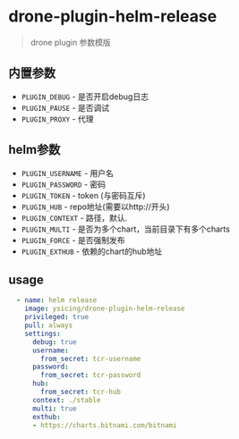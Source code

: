 # drone-plugin-helm-release

> drone plugin 参数模版

## 内置参数

- `PLUGIN_DEBUG` - 是否开启debug日志
- `PLUGIN_PAUSE` - 是否调试
- `PLUGIN_PROXY` - 代理

## helm参数

- `PLUGIN_USERNAME` - 用户名
- `PLUGIN_PASSWORD` - 密码
- `PLUGIN_TOKEN`	- token (与密码互斥)
- `PLUGIN_HUB`	- repo地址(需要以http://开头) 
- `PLUGIN_CONTEXT` - 路径，默认.
- `PLUGIN_MULTI` - 是否为多个chart，当前目录下有多个charts
- `PLUGIN_FORCE` - 是否强制发布
- `PLUGIN_EXTHUB` - 依赖的chart的hub地址

## usage

```yaml
  - name: helm release
    image: ysicing/drone-plugin-helm-release
    privileged: true
    pull: always
    settings:
      debug: true
      username:
        from_secret: tcr-username
      password:
        from_secret: tcr-password
      hub:
        from_secret: tcr-hub
      context: ./stable
      multi: true
      exthub: 
      - https://charts.bitnami.com/bitnami
```
